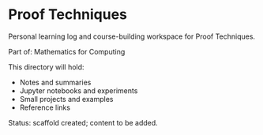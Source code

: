 # Proof Techniques

Personal learning log and course-building workspace for Proof Techniques.

Part of: Mathematics for Computing

This directory will hold:
- Notes and summaries
- Jupyter notebooks and experiments
- Small projects and examples
- Reference links

Status: scaffold created; content to be added.
